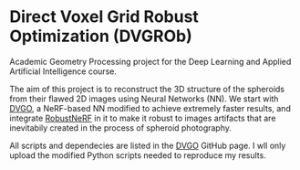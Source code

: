 # Direct Voxel Grid Robust Optimization (DVGROb)
Academic Geometry Processing project for the Deep Learning and Applied Artificial Intelligence course.

The aim of this project is to reconstruct the 3D structure of the spheroids from their flawed 2D images using Neural Networks (NN).
We start with [DVGO](https://github.com/sunset1995/DirectVoxGO.git), a NeRF-based NN modified to achieve extremely faster results, and integrate [RobustNeRF](https://robustnerf.github.io) in it to make it robust to images artifacts that are inevitabily created in the process of spheroid photography.

All scripts and dependecies are listed in the [DVGO](https://github.com/sunset1995/DirectVoxGO.git) GitHub page. I wll only upload the modified Python scripts needed to reproduce my results.
